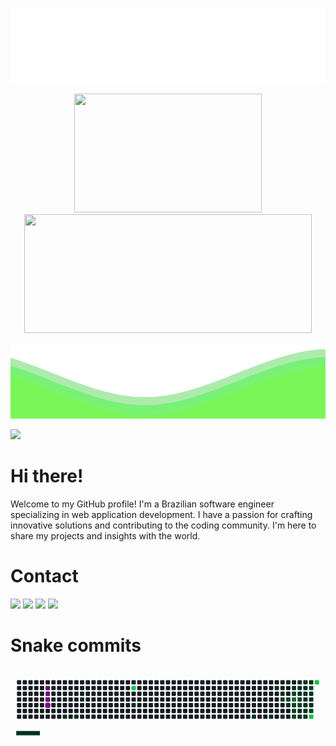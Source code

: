 <p align="center">
  <img src="https://raw.githubusercontent.com/PedroLMaia/PedroLMaia/b2322d43a5f784da45e47def870b1fb00be5a358/OndaReversa.svg" width="1000" height="120">
</p>
<div align="center">
  <img src="https://git-stats-private-git-main-pedrolmaia.vercel.app/api/top-langs/?username=PedroLMaia&layout=compact&langs_count=8&theme=shadow_green" width="300" height="190"/>
  <img src="https://git-stats-private-git-main-pedrolmaia.vercel.app/api?username=PedroLMaia&show_icons=true&theme=shadow_green&include_all_commits=true&count_private=true" width="460" height="190" w/>
</div>
<p align="center">
  <img src="https://raw.githubusercontent.com/PedroLMaia/PedroLMaia/b2322d43a5f784da45e47def870b1fb00be5a358/Onda.svg" width="1000" height="120">
</p>

![](https://komarev.com/ghpvc/?username=PedroLMaia&color=009000)
# Hi there!
Welcome to my GitHub profile! I'm a Brazilian software engineer specializing in web application development. I have a passion for crafting innovative solutions and contributing to the coding community. I'm here to share my projects and insights with the world.


# Contact
<div> 
  <a href = "https://portfolio-pedrolmaia.vercel.app"><img src="https://img.shields.io/badge/-Portf%C3%B3lio-%23009000?style=for-the-badge&logo=O&logoColor=white" target="_blank"></a>
  <a href="https://www.linkedin.com/in/pedrolmaia" target="_blank"><img src="https://img.shields.io/badge/-LinkedIn-%228B22?style=for-the-badge&logo=l&logoColor=white" target="_blank"></a> 
  <a href="https://www.instagram.com/_pedrolzmaia/" target="_blank"><img src="https://img.shields.io/badge/-Instagram-%2332CD32?style=for-the-badge&logo=i&logoColor=white" target="_blank"></a>                                   
  <a href = "mailto:pedro-luiz-maia@hotmail.com"><img src="https://img.shields.io/badge/-Outlook-%2332CD32?style=for-the-badge&logo=l&logoColor=white" target="_blank"></a>
</div>

# Snake commits
<svg viewBox="-16 -32 880 192" width="880" height="192" xmlns="http://www.w3.org/2000/svg"><desc>Generated with https://github.com/Platane/snk</desc><style>:root{--cb:#1b1f230a;--cs:purple;--ce:#161b22;--c0:#161b22;--c1:#01311f;--c2:#034525;--c3:#0f6d31;--c4:#00c647}.c{shape-rendering:geometricPrecision;fill:var(--ce);stroke-width:1px;stroke:var(--cb);animation:none 20300ms linear infinite;width:12px;height:12px}@keyframes c0{2.45%{fill:var(--c1)}2.47%,100%{fill:var(--ce)}}.c.c0{fill:var(--c1);animation-name:c0}@keyframes c1{4.92%{fill:var(--c1)}4.94%,100%{fill:var(--ce)}}.c.c1{fill:var(--c1);animation-name:c1}@keyframes c2{4.42%{fill:var(--c1)}4.44%,100%{fill:var(--ce)}}.c.c2{fill:var(--c1);animation-name:c2}@keyframes c3{7.87%{fill:var(--c1)}7.89%,100%{fill:var(--ce)}}.c.c3{fill:var(--c1);animation-name:c3}@keyframes c4{10.33%{fill:var(--c1)}10.35%,100%{fill:var(--ce)}}.c.c4{fill:var(--c1);animation-name:c4}@keyframes c5{11.32%{fill:var(--c1)}11.34%,100%{fill:var(--ce)}}.c.c5{fill:var(--c1);animation-name:c5}@keyframes c6{13.29%{fill:var(--c1)}13.31%,100%{fill:var(--ce)}}.c.c6{fill:var(--c1);animation-name:c6}@keyframes c7{88.66%{fill:var(--c4)}88.68%,100%{fill:var(--ce)}}.c.c7{fill:var(--c4);animation-name:c7}@keyframes c8{18.22%{fill:var(--c1)}18.24%,100%{fill:var(--ce)}}.c.c8{fill:var(--c1);animation-name:c8}@keyframes c9{29.55%{fill:var(--c1)}29.57%,100%{fill:var(--ce)}}.c.c9{fill:var(--c1);animation-name:c9}@keyframes ca{31.02%{fill:var(--c1)}31.04%,100%{fill:var(--ce)}}.c.ca{fill:var(--c1);animation-name:ca}@keyframes cb{36.94%{fill:var(--c1)}36.96%,100%{fill:var(--ce)}}.c.cb{fill:var(--c1);animation-name:cb}@keyframes cc{35.95%{fill:var(--c1)}35.97%,100%{fill:var(--ce)}}.c.cc{fill:var(--c1);animation-name:cc}@keyframes cd{57.13%{fill:var(--c2)}57.15%,100%{fill:var(--ce)}}.c.cd{fill:var(--c2);animation-name:cd}@keyframes ce{32.01%{fill:var(--c1)}32.03%,100%{fill:var(--ce)}}.c.ce{fill:var(--c1);animation-name:ce}@keyframes cf{38.41%{fill:var(--c1)}38.43%,100%{fill:var(--ce)}}.c.cf{fill:var(--c1);animation-name:cf}@keyframes cg{56.64%{fill:var(--c2)}56.66%,100%{fill:var(--ce)}}.c.cg{fill:var(--c2);animation-name:cg}@keyframes ch{33.49%{fill:var(--c1)}33.51%,100%{fill:var(--ce)}}.c.ch{fill:var(--c1);animation-name:ch}@keyframes ci{43.34%{fill:var(--c1)}43.36%,100%{fill:var(--ce)}}.c.ci{fill:var(--c1);animation-name:ci}@keyframes cj{55.66%{fill:var(--c2)}55.68%,100%{fill:var(--ce)}}.c.cj{fill:var(--c2);animation-name:cj}@keyframes ck{66%{fill:var(--c3)}66.02%,100%{fill:var(--ce)}}.c.ck{fill:var(--c3);animation-name:ck}@keyframes cl{58.61%{fill:var(--c2)}58.63%,100%{fill:var(--ce)}}.c.cl{fill:var(--c2);animation-name:cl}@keyframes cm{59.1%{fill:var(--c2)}59.12%,100%{fill:var(--ce)}}.c.cm{fill:var(--c2);animation-name:cm}@keyframes cn{59.6%{fill:var(--c2)}59.62%,100%{fill:var(--ce)}}.c.cn{fill:var(--c2);animation-name:cn}@keyframes co{39.4%{fill:var(--c1)}39.42%,100%{fill:var(--ce)}}.c.co{fill:var(--c1);animation-name:co}@keyframes cp{42.85%{fill:var(--c1)}42.87%,100%{fill:var(--ce)}}.c.cp{fill:var(--c1);animation-name:cp}@keyframes cq{45.31%{fill:var(--c1)}45.33%,100%{fill:var(--ce)}}.c.cq{fill:var(--c1);animation-name:cq}@keyframes cr{54.67%{fill:var(--c2)}54.69%,100%{fill:var(--ce)}}.c.cr{fill:var(--c2);animation-name:cr}@keyframes cs{54.18%{fill:var(--c2)}54.2%,100%{fill:var(--ce)}}.c.cs{fill:var(--c2);animation-name:cs}@keyframes ct{50.73%{fill:var(--c1)}50.75%,100%{fill:var(--ce)}}.c.ct{fill:var(--c1);animation-name:ct}@keyframes cu{51.22%{fill:var(--c1)}51.24%,100%{fill:var(--ce)}}.c.cu{fill:var(--c1);animation-name:cu}@keyframes cv{39.89%{fill:var(--c1)}39.91%,100%{fill:var(--ce)}}.c.cv{fill:var(--c1);animation-name:cv}@keyframes cw{42.35%{fill:var(--c1)}42.37%,100%{fill:var(--ce)}}.c.cw{fill:var(--c1);animation-name:cw}@keyframes cx{45.8%{fill:var(--c1)}45.82%,100%{fill:var(--ce)}}.c.cx{fill:var(--c1);animation-name:cx}@keyframes cy{47.28%{fill:var(--c1)}47.3%,100%{fill:var(--ce)}}.c.cy{fill:var(--c1);animation-name:cy}@keyframes cz{47.77%{fill:var(--c1)}47.79%,100%{fill:var(--ce)}}.c.cz{fill:var(--c1);animation-name:cz}@keyframes c10{50.24%{fill:var(--c1)}50.26%,100%{fill:var(--ce)}}.c.c10{fill:var(--c1);animation-name:c10}@keyframes c11{51.71%{fill:var(--c1)}51.73%,100%{fill:var(--ce)}}.c.c11{fill:var(--c1);animation-name:c11}@keyframes c12{40.38%{fill:var(--c1)}40.4%,100%{fill:var(--ce)}}.c.c12{fill:var(--c1);animation-name:c12}@keyframes c13{63.54%{fill:var(--c2)}63.56%,100%{fill:var(--ce)}}.c.c13{fill:var(--c2);animation-name:c13}@keyframes c14{46.3%{fill:var(--c1)}46.32%,100%{fill:var(--ce)}}.c.c14{fill:var(--c1);animation-name:c14}@keyframes c15{46.79%{fill:var(--c1)}46.81%,100%{fill:var(--ce)}}.c.c15{fill:var(--c1);animation-name:c15}@keyframes c16{48.27%{fill:var(--c1)}48.29%,100%{fill:var(--ce)}}.c.c16{fill:var(--c1);animation-name:c16}@keyframes c17{52.7%{fill:var(--c2)}52.72%,100%{fill:var(--ce)}}.c.c17{fill:var(--c2);animation-name:c17}@keyframes c18{68.96%{fill:var(--c4)}68.98%,100%{fill:var(--ce)}}.c.c18{fill:var(--c4);animation-name:c18}@keyframes c19{72.4%{fill:var(--c4)}72.42%,100%{fill:var(--ce)}}.c.c19{fill:var(--c4);animation-name:c19}.u{transform-origin:0 0;transform:scale(0,1);animation:none linear 20300ms infinite}@keyframes u0{2.45%{transform:scale(0.000,1)}2.47%,4.42%{transform:scale(0.031,1)}4.44%,4.92%{transform:scale(0.063,1)}4.94%,7.87%{transform:scale(0.094,1)}7.89%,10.33%{transform:scale(0.125,1)}10.35%,11.32%{transform:scale(0.156,1)}11.34%,13.29%{transform:scale(0.188,1)}13.31%,18.22%{transform:scale(0.219,1)}18.24%,29.55%{transform:scale(0.250,1)}29.57%,31.02%{transform:scale(0.281,1)}31.04%,32.01%{transform:scale(0.313,1)}32.03%,33.49%{transform:scale(0.344,1)}33.51%,35.95%{transform:scale(0.375,1)}35.97%,36.94%{transform:scale(0.406,1)}36.96%,38.41%{transform:scale(0.438,1)}38.43%,39.4%{transform:scale(0.469,1)}39.42%,39.89%{transform:scale(0.500,1)}39.91%,40.38%{transform:scale(0.531,1)}40.4%,42.35%{transform:scale(0.563,1)}42.37%,42.85%{transform:scale(0.594,1)}42.87%,43.34%{transform:scale(0.625,1)}43.36%,45.31%{transform:scale(0.656,1)}45.33%,45.8%{transform:scale(0.688,1)}45.82%,46.3%{transform:scale(0.719,1)}46.32%,46.79%{transform:scale(0.750,1)}46.81%,47.28%{transform:scale(0.781,1)}47.3%,47.77%{transform:scale(0.813,1)}47.79%,48.27%{transform:scale(0.844,1)}48.29%,50.24%{transform:scale(0.875,1)}50.26%,50.73%{transform:scale(0.906,1)}50.75%,51.22%{transform:scale(0.938,1)}51.24%,51.71%{transform:scale(0.969,1)}51.73%,100%{transform:scale(1.000,1)}}.u.u0{fill:var(--c1);animation-name:u0;transform-origin:0.0px 0}@keyframes u1{52.7%{transform:scale(0.000,1)}52.72%,54.18%{transform:scale(0.100,1)}54.2%,54.67%{transform:scale(0.200,1)}54.69%,55.66%{transform:scale(0.300,1)}55.68%,56.64%{transform:scale(0.400,1)}56.66%,57.13%{transform:scale(0.500,1)}57.15%,58.61%{transform:scale(0.600,1)}58.63%,59.1%{transform:scale(0.700,1)}59.12%,59.6%{transform:scale(0.800,1)}59.62%,63.54%{transform:scale(0.900,1)}63.56%,100%{transform:scale(1.000,1)}}.u.u1{fill:var(--c2);animation-name:u1;transform-origin:589.9px 0}@keyframes u2{66%{transform:scale(0.000,1)}66.02%,100%{transform:scale(1.000,1)}}.u.u2{fill:var(--c3);animation-name:u2;transform-origin:774.3px 0}@keyframes u3{68.96%{transform:scale(0.000,1)}68.98%,72.4%{transform:scale(0.333,1)}72.42%,88.66%{transform:scale(0.667,1)}88.68%,100%{transform:scale(1.000,1)}}.u.u3{fill:var(--c4);animation-name:u3;transform-origin:792.7px 0}.s{shape-rendering:geometricPrecision;fill:var(--cs);animation:none linear 20300ms infinite}@keyframes s0{0%,99.51%{transform:translate(0px,-16px)}0.49%{transform:translate(0px,0px)}1.48%{transform:translate(32px,0px)}2.46%{transform:translate(32px,32px)}3.94%{transform:translate(80px,32px)}4.93%{transform:translate(80px,0px)}5.42%,96.06%{transform:translate(96px,0px)}5.91%,95.57%{transform:translate(96px,16px)}6.4%{transform:translate(80px,16px)}7.88%{transform:translate(80px,64px)}9.36%{transform:translate(128px,64px)}10.34%{transform:translate(128px,96px)}11.82%{transform:translate(176px,96px)}13.3%{transform:translate(176px,48px)}17.73%{transform:translate(320px,48px)}18.23%{transform:translate(320px,64px)}28.57%{transform:translate(656px,64px)}29.56%{transform:translate(656px,96px)}32.51%{transform:translate(752px,96px)}33.5%{transform:translate(752px,64px)}34.48%{transform:translate(720px,64px)}35.47%{transform:translate(720px,32px)}35.96%{transform:translate(736px,32px)}36.45%{transform:translate(736px,16px)}36.95%{transform:translate(720px,16px)}37.44%{transform:translate(720px,0px)}40.39%{transform:translate(816px,0px)}40.89%{transform:translate(816px,-16px)}41.38%{transform:translate(800px,-16px)}42.36%{transform:translate(800px,16px)}43.35%,65.02%{transform:translate(768px,16px)}43.84%{transform:translate(768px,0px)}44.33%{transform:translate(784px,0px)}45.32%,55.17%{transform:translate(784px,32px)}46.31%{transform:translate(816px,32px)}46.8%,48.77%,67.49%{transform:translate(816px,48px)}47.29%,49.26%{transform:translate(800px,48px)}47.78%{transform:translate(800px,64px)}48.28%,53.2%{transform:translate(816px,64px)}50.25%,52.22%,61.08%{transform:translate(800px,80px)}50.74%{transform:translate(784px,80px)}51.23%{transform:translate(784px,96px)}51.72%,60.59%{transform:translate(800px,96px)}52.71%,61.58%{transform:translate(816px,80px)}54.19%{transform:translate(784px,64px)}56.16%{transform:translate(752px,32px)}56.65%{transform:translate(752px,48px)}57.14%{transform:translate(736px,48px)}57.64%{transform:translate(736px,64px)}58.62%{transform:translate(768px,64px)}59.61%{transform:translate(768px,96px)}63.55%{transform:translate(816px,16px)}66.01%{transform:translate(768px,48px)}68.97%{transform:translate(816px,96px)}69.46%{transform:translate(832px,96px)}72.41%{transform:translate(832px,0px)}88.18%{transform:translate(320px,0px)}88.67%{transform:translate(320px,16px)}97.04%{transform:translate(64px,0px)}97.54%{transform:translate(64px,-16px)}}.s.s0{transform:translate(0px,-16px);animation-name:s0}@keyframes s1{0%,99.51%{transform:translate(16px,-16px)}0.49%{transform:translate(0px,-16px)}0.99%{transform:translate(0px,0px)}1.97%{transform:translate(32px,0px)}2.96%{transform:translate(32px,32px)}4.43%{transform:translate(80px,32px)}5.42%{transform:translate(80px,0px)}5.91%,96.55%{transform:translate(96px,0px)}6.4%,96.06%{transform:translate(96px,16px)}6.9%{transform:translate(80px,16px)}8.37%{transform:translate(80px,64px)}9.85%{transform:translate(128px,64px)}10.84%{transform:translate(128px,96px)}12.32%{transform:translate(176px,96px)}13.79%{transform:translate(176px,48px)}18.23%{transform:translate(320px,48px)}18.72%{transform:translate(320px,64px)}29.06%{transform:translate(656px,64px)}30.05%{transform:translate(656px,96px)}33%{transform:translate(752px,96px)}33.99%{transform:translate(752px,64px)}34.98%{transform:translate(720px,64px)}35.96%{transform:translate(720px,32px)}36.45%{transform:translate(736px,32px)}36.95%{transform:translate(736px,16px)}37.44%{transform:translate(720px,16px)}37.93%{transform:translate(720px,0px)}40.89%{transform:translate(816px,0px)}41.38%{transform:translate(816px,-16px)}41.87%{transform:translate(800px,-16px)}42.86%{transform:translate(800px,16px)}43.84%,65.52%{transform:translate(768px,16px)}44.33%{transform:translate(768px,0px)}44.83%{transform:translate(784px,0px)}45.81%,55.67%{transform:translate(784px,32px)}46.8%{transform:translate(816px,32px)}47.29%,49.26%,67.98%{transform:translate(816px,48px)}47.78%,49.75%{transform:translate(800px,48px)}48.28%{transform:translate(800px,64px)}48.77%,53.69%{transform:translate(816px,64px)}50.74%,52.71%,61.58%{transform:translate(800px,80px)}51.23%{transform:translate(784px,80px)}51.72%{transform:translate(784px,96px)}52.22%,61.08%{transform:translate(800px,96px)}53.2%,62.07%{transform:translate(816px,80px)}54.68%{transform:translate(784px,64px)}56.65%{transform:translate(752px,32px)}57.14%{transform:translate(752px,48px)}57.64%{transform:translate(736px,48px)}58.13%{transform:translate(736px,64px)}59.11%{transform:translate(768px,64px)}60.1%{transform:translate(768px,96px)}64.04%{transform:translate(816px,16px)}66.5%{transform:translate(768px,48px)}69.46%{transform:translate(816px,96px)}69.95%{transform:translate(832px,96px)}72.91%{transform:translate(832px,0px)}88.67%{transform:translate(320px,0px)}89.16%{transform:translate(320px,16px)}97.54%{transform:translate(64px,0px)}98.03%{transform:translate(64px,-16px)}}.s.s1{transform:translate(16px,-16px);animation-name:s1}@keyframes s2{0%,99.51%{transform:translate(32px,-16px)}0.99%{transform:translate(0px,-16px)}1.48%{transform:translate(0px,0px)}2.46%{transform:translate(32px,0px)}3.45%{transform:translate(32px,32px)}4.93%{transform:translate(80px,32px)}5.91%{transform:translate(80px,0px)}6.4%,97.04%{transform:translate(96px,0px)}6.9%,96.55%{transform:translate(96px,16px)}7.39%{transform:translate(80px,16px)}8.87%{transform:translate(80px,64px)}10.34%{transform:translate(128px,64px)}11.33%{transform:translate(128px,96px)}12.81%{transform:translate(176px,96px)}14.29%{transform:translate(176px,48px)}18.72%{transform:translate(320px,48px)}19.21%{transform:translate(320px,64px)}29.56%{transform:translate(656px,64px)}30.54%{transform:translate(656px,96px)}33.5%{transform:translate(752px,96px)}34.48%{transform:translate(752px,64px)}35.47%{transform:translate(720px,64px)}36.45%{transform:translate(720px,32px)}36.95%{transform:translate(736px,32px)}37.44%{transform:translate(736px,16px)}37.93%{transform:translate(720px,16px)}38.42%{transform:translate(720px,0px)}41.38%{transform:translate(816px,0px)}41.87%{transform:translate(816px,-16px)}42.36%{transform:translate(800px,-16px)}43.35%{transform:translate(800px,16px)}44.33%,66.01%{transform:translate(768px,16px)}44.83%{transform:translate(768px,0px)}45.32%{transform:translate(784px,0px)}46.31%,56.16%{transform:translate(784px,32px)}47.29%{transform:translate(816px,32px)}47.78%,49.75%,68.47%{transform:translate(816px,48px)}48.28%,50.25%{transform:translate(800px,48px)}48.77%{transform:translate(800px,64px)}49.26%,54.19%{transform:translate(816px,64px)}51.23%,53.2%,62.07%{transform:translate(800px,80px)}51.72%{transform:translate(784px,80px)}52.22%{transform:translate(784px,96px)}52.71%,61.58%{transform:translate(800px,96px)}53.69%,62.56%{transform:translate(816px,80px)}55.17%{transform:translate(784px,64px)}57.14%{transform:translate(752px,32px)}57.64%{transform:translate(752px,48px)}58.13%{transform:translate(736px,48px)}58.62%{transform:translate(736px,64px)}59.61%{transform:translate(768px,64px)}60.59%{transform:translate(768px,96px)}64.53%{transform:translate(816px,16px)}67%{transform:translate(768px,48px)}69.95%{transform:translate(816px,96px)}70.44%{transform:translate(832px,96px)}73.4%{transform:translate(832px,0px)}89.16%{transform:translate(320px,0px)}89.66%{transform:translate(320px,16px)}98.03%{transform:translate(64px,0px)}98.52%{transform:translate(64px,-16px)}}.s.s2{transform:translate(32px,-16px);animation-name:s2}@keyframes s3{0%,99.51%{transform:translate(48px,-16px)}1.48%{transform:translate(0px,-16px)}1.97%{transform:translate(0px,0px)}2.96%{transform:translate(32px,0px)}3.94%{transform:translate(32px,32px)}5.42%{transform:translate(80px,32px)}6.4%{transform:translate(80px,0px)}6.9%,97.54%{transform:translate(96px,0px)}7.39%,97.04%{transform:translate(96px,16px)}7.88%{transform:translate(80px,16px)}9.36%{transform:translate(80px,64px)}10.84%{transform:translate(128px,64px)}11.82%{transform:translate(128px,96px)}13.3%{transform:translate(176px,96px)}14.78%{transform:translate(176px,48px)}19.21%{transform:translate(320px,48px)}19.7%{transform:translate(320px,64px)}30.05%{transform:translate(656px,64px)}31.03%{transform:translate(656px,96px)}33.99%{transform:translate(752px,96px)}34.98%{transform:translate(752px,64px)}35.96%{transform:translate(720px,64px)}36.95%{transform:translate(720px,32px)}37.44%{transform:translate(736px,32px)}37.93%{transform:translate(736px,16px)}38.42%{transform:translate(720px,16px)}38.92%{transform:translate(720px,0px)}41.87%{transform:translate(816px,0px)}42.36%{transform:translate(816px,-16px)}42.86%{transform:translate(800px,-16px)}43.84%{transform:translate(800px,16px)}44.83%,66.5%{transform:translate(768px,16px)}45.32%{transform:translate(768px,0px)}45.81%{transform:translate(784px,0px)}46.8%,56.65%{transform:translate(784px,32px)}47.78%{transform:translate(816px,32px)}48.28%,50.25%,68.97%{transform:translate(816px,48px)}48.77%,50.74%{transform:translate(800px,48px)}49.26%{transform:translate(800px,64px)}49.75%,54.68%{transform:translate(816px,64px)}51.72%,53.69%,62.56%{transform:translate(800px,80px)}52.22%{transform:translate(784px,80px)}52.71%{transform:translate(784px,96px)}53.2%,62.07%{transform:translate(800px,96px)}54.19%,63.05%{transform:translate(816px,80px)}55.67%{transform:translate(784px,64px)}57.64%{transform:translate(752px,32px)}58.13%{transform:translate(752px,48px)}58.62%{transform:translate(736px,48px)}59.11%{transform:translate(736px,64px)}60.1%{transform:translate(768px,64px)}61.08%{transform:translate(768px,96px)}65.02%{transform:translate(816px,16px)}67.49%{transform:translate(768px,48px)}70.44%{transform:translate(816px,96px)}70.94%{transform:translate(832px,96px)}73.89%{transform:translate(832px,0px)}89.66%{transform:translate(320px,0px)}90.15%{transform:translate(320px,16px)}98.52%{transform:translate(64px,0px)}99.01%{transform:translate(64px,-16px)}}.s.s3{transform:translate(48px,-16px);animation-name:s3}</style><rect class="c" x="2" y="2" rx="2" ry="2"/><rect class="c" x="2" y="18" rx="2" ry="2"/><rect class="c" x="2" y="34" rx="2" ry="2"/><rect class="c" x="2" y="50" rx="2" ry="2"/><rect class="c" x="2" y="66" rx="2" ry="2"/><rect class="c" x="2" y="82" rx="2" ry="2"/><rect class="c" x="2" y="98" rx="2" ry="2"/><rect class="c" x="18" y="2" rx="2" ry="2"/><rect class="c" x="18" y="18" rx="2" ry="2"/><rect class="c" x="18" y="34" rx="2" ry="2"/><rect class="c" x="18" y="50" rx="2" ry="2"/><rect class="c" x="18" y="66" rx="2" ry="2"/><rect class="c" x="18" y="82" rx="2" ry="2"/><rect class="c" x="18" y="98" rx="2" ry="2"/><rect class="c" x="34" y="2" rx="2" ry="2"/><rect class="c" x="34" y="18" rx="2" ry="2"/><rect class="c c0" x="34" y="34" rx="2" ry="2"/><rect class="c" x="34" y="50" rx="2" ry="2"/><rect class="c" x="34" y="66" rx="2" ry="2"/><rect class="c" x="34" y="82" rx="2" ry="2"/><rect class="c" x="34" y="98" rx="2" ry="2"/><rect class="c" x="50" y="2" rx="2" ry="2"/><rect class="c" x="50" y="18" rx="2" ry="2"/><rect class="c" x="50" y="34" rx="2" ry="2"/><rect class="c" x="50" y="50" rx="2" ry="2"/><rect class="c" x="50" y="66" rx="2" ry="2"/><rect class="c" x="50" y="82" rx="2" ry="2"/><rect class="c" x="50" y="98" rx="2" ry="2"/><rect class="c" x="66" y="2" rx="2" ry="2"/><rect class="c" x="66" y="18" rx="2" ry="2"/><rect class="c" x="66" y="34" rx="2" ry="2"/><rect class="c" x="66" y="50" rx="2" ry="2"/><rect class="c" x="66" y="66" rx="2" ry="2"/><rect class="c" x="66" y="82" rx="2" ry="2"/><rect class="c" x="66" y="98" rx="2" ry="2"/><rect class="c c1" x="82" y="2" rx="2" ry="2"/><rect class="c c2" x="82" y="18" rx="2" ry="2"/><rect class="c" x="82" y="34" rx="2" ry="2"/><rect class="c" x="82" y="50" rx="2" ry="2"/><rect class="c c3" x="82" y="66" rx="2" ry="2"/><rect class="c" x="82" y="82" rx="2" ry="2"/><rect class="c" x="82" y="98" rx="2" ry="2"/><rect class="c" x="98" y="2" rx="2" ry="2"/><rect class="c" x="98" y="18" rx="2" ry="2"/><rect class="c" x="98" y="34" rx="2" ry="2"/><rect class="c" x="98" y="50" rx="2" ry="2"/><rect class="c" x="98" y="66" rx="2" ry="2"/><rect class="c" x="98" y="82" rx="2" ry="2"/><rect class="c" x="98" y="98" rx="2" ry="2"/><rect class="c" x="114" y="2" rx="2" ry="2"/><rect class="c" x="114" y="18" rx="2" ry="2"/><rect class="c" x="114" y="34" rx="2" ry="2"/><rect class="c" x="114" y="50" rx="2" ry="2"/><rect class="c" x="114" y="66" rx="2" ry="2"/><rect class="c" x="114" y="82" rx="2" ry="2"/><rect class="c" x="114" y="98" rx="2" ry="2"/><rect class="c" x="130" y="2" rx="2" ry="2"/><rect class="c" x="130" y="18" rx="2" ry="2"/><rect class="c" x="130" y="34" rx="2" ry="2"/><rect class="c" x="130" y="50" rx="2" ry="2"/><rect class="c" x="130" y="66" rx="2" ry="2"/><rect class="c" x="130" y="82" rx="2" ry="2"/><rect class="c c4" x="130" y="98" rx="2" ry="2"/><rect class="c" x="146" y="2" rx="2" ry="2"/><rect class="c" x="146" y="18" rx="2" ry="2"/><rect class="c" x="146" y="34" rx="2" ry="2"/><rect class="c" x="146" y="50" rx="2" ry="2"/><rect class="c" x="146" y="66" rx="2" ry="2"/><rect class="c" x="146" y="82" rx="2" ry="2"/><rect class="c" x="146" y="98" rx="2" ry="2"/><rect class="c" x="162" y="2" rx="2" ry="2"/><rect class="c" x="162" y="18" rx="2" ry="2"/><rect class="c" x="162" y="34" rx="2" ry="2"/><rect class="c" x="162" y="50" rx="2" ry="2"/><rect class="c" x="162" y="66" rx="2" ry="2"/><rect class="c" x="162" y="82" rx="2" ry="2"/><rect class="c c5" x="162" y="98" rx="2" ry="2"/><rect class="c" x="178" y="2" rx="2" ry="2"/><rect class="c" x="178" y="18" rx="2" ry="2"/><rect class="c" x="178" y="34" rx="2" ry="2"/><rect class="c c6" x="178" y="50" rx="2" ry="2"/><rect class="c" x="178" y="66" rx="2" ry="2"/><rect class="c" x="178" y="82" rx="2" ry="2"/><rect class="c" x="178" y="98" rx="2" ry="2"/><rect class="c" x="194" y="2" rx="2" ry="2"/><rect class="c" x="194" y="18" rx="2" ry="2"/><rect class="c" x="194" y="34" rx="2" ry="2"/><rect class="c" x="194" y="50" rx="2" ry="2"/><rect class="c" x="194" y="66" rx="2" ry="2"/><rect class="c" x="194" y="82" rx="2" ry="2"/><rect class="c" x="194" y="98" rx="2" ry="2"/><rect class="c" x="210" y="2" rx="2" ry="2"/><rect class="c" x="210" y="18" rx="2" ry="2"/><rect class="c" x="210" y="34" rx="2" ry="2"/><rect class="c" x="210" y="50" rx="2" ry="2"/><rect class="c" x="210" y="66" rx="2" ry="2"/><rect class="c" x="210" y="82" rx="2" ry="2"/><rect class="c" x="210" y="98" rx="2" ry="2"/><rect class="c" x="226" y="2" rx="2" ry="2"/><rect class="c" x="226" y="18" rx="2" ry="2"/><rect class="c" x="226" y="34" rx="2" ry="2"/><rect class="c" x="226" y="50" rx="2" ry="2"/><rect class="c" x="226" y="66" rx="2" ry="2"/><rect class="c" x="226" y="82" rx="2" ry="2"/><rect class="c" x="226" y="98" rx="2" ry="2"/><rect class="c" x="242" y="2" rx="2" ry="2"/><rect class="c" x="242" y="18" rx="2" ry="2"/><rect class="c" x="242" y="34" rx="2" ry="2"/><rect class="c" x="242" y="50" rx="2" ry="2"/><rect class="c" x="242" y="66" rx="2" ry="2"/><rect class="c" x="242" y="82" rx="2" ry="2"/><rect class="c" x="242" y="98" rx="2" ry="2"/><rect class="c" x="258" y="2" rx="2" ry="2"/><rect class="c" x="258" y="18" rx="2" ry="2"/><rect class="c" x="258" y="34" rx="2" ry="2"/><rect class="c" x="258" y="50" rx="2" ry="2"/><rect class="c" x="258" y="66" rx="2" ry="2"/><rect class="c" x="258" y="82" rx="2" ry="2"/><rect class="c" x="258" y="98" rx="2" ry="2"/><rect class="c" x="274" y="2" rx="2" ry="2"/><rect class="c" x="274" y="18" rx="2" ry="2"/><rect class="c" x="274" y="34" rx="2" ry="2"/><rect class="c" x="274" y="50" rx="2" ry="2"/><rect class="c" x="274" y="66" rx="2" ry="2"/><rect class="c" x="274" y="82" rx="2" ry="2"/><rect class="c" x="274" y="98" rx="2" ry="2"/><rect class="c" x="290" y="2" rx="2" ry="2"/><rect class="c" x="290" y="18" rx="2" ry="2"/><rect class="c" x="290" y="34" rx="2" ry="2"/><rect class="c" x="290" y="50" rx="2" ry="2"/><rect class="c" x="290" y="66" rx="2" ry="2"/><rect class="c" x="290" y="82" rx="2" ry="2"/><rect class="c" x="290" y="98" rx="2" ry="2"/><rect class="c" x="306" y="2" rx="2" ry="2"/><rect class="c" x="306" y="18" rx="2" ry="2"/><rect class="c" x="306" y="34" rx="2" ry="2"/><rect class="c" x="306" y="50" rx="2" ry="2"/><rect class="c" x="306" y="66" rx="2" ry="2"/><rect class="c" x="306" y="82" rx="2" ry="2"/><rect class="c" x="306" y="98" rx="2" ry="2"/><rect class="c" x="322" y="2" rx="2" ry="2"/><rect class="c c7" x="322" y="18" rx="2" ry="2"/><rect class="c" x="322" y="34" rx="2" ry="2"/><rect class="c" x="322" y="50" rx="2" ry="2"/><rect class="c c8" x="322" y="66" rx="2" ry="2"/><rect class="c" x="322" y="82" rx="2" ry="2"/><rect class="c" x="322" y="98" rx="2" ry="2"/><rect class="c" x="338" y="2" rx="2" ry="2"/><rect class="c" x="338" y="18" rx="2" ry="2"/><rect class="c" x="338" y="34" rx="2" ry="2"/><rect class="c" x="338" y="50" rx="2" ry="2"/><rect class="c" x="338" y="66" rx="2" ry="2"/><rect class="c" x="338" y="82" rx="2" ry="2"/><rect class="c" x="338" y="98" rx="2" ry="2"/><rect class="c" x="354" y="2" rx="2" ry="2"/><rect class="c" x="354" y="18" rx="2" ry="2"/><rect class="c" x="354" y="34" rx="2" ry="2"/><rect class="c" x="354" y="50" rx="2" ry="2"/><rect class="c" x="354" y="66" rx="2" ry="2"/><rect class="c" x="354" y="82" rx="2" ry="2"/><rect class="c" x="354" y="98" rx="2" ry="2"/><rect class="c" x="370" y="2" rx="2" ry="2"/><rect class="c" x="370" y="18" rx="2" ry="2"/><rect class="c" x="370" y="34" rx="2" ry="2"/><rect class="c" x="370" y="50" rx="2" ry="2"/><rect class="c" x="370" y="66" rx="2" ry="2"/><rect class="c" x="370" y="82" rx="2" ry="2"/><rect class="c" x="370" y="98" rx="2" ry="2"/><rect class="c" x="386" y="2" rx="2" ry="2"/><rect class="c" x="386" y="18" rx="2" ry="2"/><rect class="c" x="386" y="34" rx="2" ry="2"/><rect class="c" x="386" y="50" rx="2" ry="2"/><rect class="c" x="386" y="66" rx="2" ry="2"/><rect class="c" x="386" y="82" rx="2" ry="2"/><rect class="c" x="386" y="98" rx="2" ry="2"/><rect class="c" x="402" y="2" rx="2" ry="2"/><rect class="c" x="402" y="18" rx="2" ry="2"/><rect class="c" x="402" y="34" rx="2" ry="2"/><rect class="c" x="402" y="50" rx="2" ry="2"/><rect class="c" x="402" y="66" rx="2" ry="2"/><rect class="c" x="402" y="82" rx="2" ry="2"/><rect class="c" x="402" y="98" rx="2" ry="2"/><rect class="c" x="418" y="2" rx="2" ry="2"/><rect class="c" x="418" y="18" rx="2" ry="2"/><rect class="c" x="418" y="34" rx="2" ry="2"/><rect class="c" x="418" y="50" rx="2" ry="2"/><rect class="c" x="418" y="66" rx="2" ry="2"/><rect class="c" x="418" y="82" rx="2" ry="2"/><rect class="c" x="418" y="98" rx="2" ry="2"/><rect class="c" x="434" y="2" rx="2" ry="2"/><rect class="c" x="434" y="18" rx="2" ry="2"/><rect class="c" x="434" y="34" rx="2" ry="2"/><rect class="c" x="434" y="50" rx="2" ry="2"/><rect class="c" x="434" y="66" rx="2" ry="2"/><rect class="c" x="434" y="82" rx="2" ry="2"/><rect class="c" x="434" y="98" rx="2" ry="2"/><rect class="c" x="450" y="2" rx="2" ry="2"/><rect class="c" x="450" y="18" rx="2" ry="2"/><rect class="c" x="450" y="34" rx="2" ry="2"/><rect class="c" x="450" y="50" rx="2" ry="2"/><rect class="c" x="450" y="66" rx="2" ry="2"/><rect class="c" x="450" y="82" rx="2" ry="2"/><rect class="c" x="450" y="98" rx="2" ry="2"/><rect class="c" x="466" y="2" rx="2" ry="2"/><rect class="c" x="466" y="18" rx="2" ry="2"/><rect class="c" x="466" y="34" rx="2" ry="2"/><rect class="c" x="466" y="50" rx="2" ry="2"/><rect class="c" x="466" y="66" rx="2" ry="2"/><rect class="c" x="466" y="82" rx="2" ry="2"/><rect class="c" x="466" y="98" rx="2" ry="2"/><rect class="c" x="482" y="2" rx="2" ry="2"/><rect class="c" x="482" y="18" rx="2" ry="2"/><rect class="c" x="482" y="34" rx="2" ry="2"/><rect class="c" x="482" y="50" rx="2" ry="2"/><rect class="c" x="482" y="66" rx="2" ry="2"/><rect class="c" x="482" y="82" rx="2" ry="2"/><rect class="c" x="482" y="98" rx="2" ry="2"/><rect class="c" x="498" y="2" rx="2" ry="2"/><rect class="c" x="498" y="18" rx="2" ry="2"/><rect class="c" x="498" y="34" rx="2" ry="2"/><rect class="c" x="498" y="50" rx="2" ry="2"/><rect class="c" x="498" y="66" rx="2" ry="2"/><rect class="c" x="498" y="82" rx="2" ry="2"/><rect class="c" x="498" y="98" rx="2" ry="2"/><rect class="c" x="514" y="2" rx="2" ry="2"/><rect class="c" x="514" y="18" rx="2" ry="2"/><rect class="c" x="514" y="34" rx="2" ry="2"/><rect class="c" x="514" y="50" rx="2" ry="2"/><rect class="c" x="514" y="66" rx="2" ry="2"/><rect class="c" x="514" y="82" rx="2" ry="2"/><rect class="c" x="514" y="98" rx="2" ry="2"/><rect class="c" x="530" y="2" rx="2" ry="2"/><rect class="c" x="530" y="18" rx="2" ry="2"/><rect class="c" x="530" y="34" rx="2" ry="2"/><rect class="c" x="530" y="50" rx="2" ry="2"/><rect class="c" x="530" y="66" rx="2" ry="2"/><rect class="c" x="530" y="82" rx="2" ry="2"/><rect class="c" x="530" y="98" rx="2" ry="2"/><rect class="c" x="546" y="2" rx="2" ry="2"/><rect class="c" x="546" y="18" rx="2" ry="2"/><rect class="c" x="546" y="34" rx="2" ry="2"/><rect class="c" x="546" y="50" rx="2" ry="2"/><rect class="c" x="546" y="66" rx="2" ry="2"/><rect class="c" x="546" y="82" rx="2" ry="2"/><rect class="c" x="546" y="98" rx="2" ry="2"/><rect class="c" x="562" y="2" rx="2" ry="2"/><rect class="c" x="562" y="18" rx="2" ry="2"/><rect class="c" x="562" y="34" rx="2" ry="2"/><rect class="c" x="562" y="50" rx="2" ry="2"/><rect class="c" x="562" y="66" rx="2" ry="2"/><rect class="c" x="562" y="82" rx="2" ry="2"/><rect class="c" x="562" y="98" rx="2" ry="2"/><rect class="c" x="578" y="2" rx="2" ry="2"/><rect class="c" x="578" y="18" rx="2" ry="2"/><rect class="c" x="578" y="34" rx="2" ry="2"/><rect class="c" x="578" y="50" rx="2" ry="2"/><rect class="c" x="578" y="66" rx="2" ry="2"/><rect class="c" x="578" y="82" rx="2" ry="2"/><rect class="c" x="578" y="98" rx="2" ry="2"/><rect class="c" x="594" y="2" rx="2" ry="2"/><rect class="c" x="594" y="18" rx="2" ry="2"/><rect class="c" x="594" y="34" rx="2" ry="2"/><rect class="c" x="594" y="50" rx="2" ry="2"/><rect class="c" x="594" y="66" rx="2" ry="2"/><rect class="c" x="594" y="82" rx="2" ry="2"/><rect class="c" x="594" y="98" rx="2" ry="2"/><rect class="c" x="610" y="2" rx="2" ry="2"/><rect class="c" x="610" y="18" rx="2" ry="2"/><rect class="c" x="610" y="34" rx="2" ry="2"/><rect class="c" x="610" y="50" rx="2" ry="2"/><rect class="c" x="610" y="66" rx="2" ry="2"/><rect class="c" x="610" y="82" rx="2" ry="2"/><rect class="c" x="610" y="98" rx="2" ry="2"/><rect class="c" x="626" y="2" rx="2" ry="2"/><rect class="c" x="626" y="18" rx="2" ry="2"/><rect class="c" x="626" y="34" rx="2" ry="2"/><rect class="c" x="626" y="50" rx="2" ry="2"/><rect class="c" x="626" y="66" rx="2" ry="2"/><rect class="c" x="626" y="82" rx="2" ry="2"/><rect class="c" x="626" y="98" rx="2" ry="2"/><rect class="c" x="642" y="2" rx="2" ry="2"/><rect class="c" x="642" y="18" rx="2" ry="2"/><rect class="c" x="642" y="34" rx="2" ry="2"/><rect class="c" x="642" y="50" rx="2" ry="2"/><rect class="c" x="642" y="66" rx="2" ry="2"/><rect class="c" x="642" y="82" rx="2" ry="2"/><rect class="c" x="642" y="98" rx="2" ry="2"/><rect class="c" x="658" y="2" rx="2" ry="2"/><rect class="c" x="658" y="18" rx="2" ry="2"/><rect class="c" x="658" y="34" rx="2" ry="2"/><rect class="c" x="658" y="50" rx="2" ry="2"/><rect class="c" x="658" y="66" rx="2" ry="2"/><rect class="c" x="658" y="82" rx="2" ry="2"/><rect class="c c9" x="658" y="98" rx="2" ry="2"/><rect class="c" x="674" y="2" rx="2" ry="2"/><rect class="c" x="674" y="18" rx="2" ry="2"/><rect class="c" x="674" y="34" rx="2" ry="2"/><rect class="c" x="674" y="50" rx="2" ry="2"/><rect class="c" x="674" y="66" rx="2" ry="2"/><rect class="c" x="674" y="82" rx="2" ry="2"/><rect class="c" x="674" y="98" rx="2" ry="2"/><rect class="c" x="690" y="2" rx="2" ry="2"/><rect class="c" x="690" y="18" rx="2" ry="2"/><rect class="c" x="690" y="34" rx="2" ry="2"/><rect class="c" x="690" y="50" rx="2" ry="2"/><rect class="c" x="690" y="66" rx="2" ry="2"/><rect class="c" x="690" y="82" rx="2" ry="2"/><rect class="c" x="690" y="98" rx="2" ry="2"/><rect class="c" x="706" y="2" rx="2" ry="2"/><rect class="c" x="706" y="18" rx="2" ry="2"/><rect class="c" x="706" y="34" rx="2" ry="2"/><rect class="c" x="706" y="50" rx="2" ry="2"/><rect class="c" x="706" y="66" rx="2" ry="2"/><rect class="c" x="706" y="82" rx="2" ry="2"/><rect class="c ca" x="706" y="98" rx="2" ry="2"/><rect class="c" x="722" y="2" rx="2" ry="2"/><rect class="c cb" x="722" y="18" rx="2" ry="2"/><rect class="c" x="722" y="34" rx="2" ry="2"/><rect class="c" x="722" y="50" rx="2" ry="2"/><rect class="c" x="722" y="66" rx="2" ry="2"/><rect class="c" x="722" y="82" rx="2" ry="2"/><rect class="c" x="722" y="98" rx="2" ry="2"/><rect class="c" x="738" y="2" rx="2" ry="2"/><rect class="c" x="738" y="18" rx="2" ry="2"/><rect class="c cc" x="738" y="34" rx="2" ry="2"/><rect class="c cd" x="738" y="50" rx="2" ry="2"/><rect class="c" x="738" y="66" rx="2" ry="2"/><rect class="c" x="738" y="82" rx="2" ry="2"/><rect class="c ce" x="738" y="98" rx="2" ry="2"/><rect class="c cf" x="754" y="2" rx="2" ry="2"/><rect class="c" x="754" y="18" rx="2" ry="2"/><rect class="c" x="754" y="34" rx="2" ry="2"/><rect class="c cg" x="754" y="50" rx="2" ry="2"/><rect class="c ch" x="754" y="66" rx="2" ry="2"/><rect class="c" x="754" y="82" rx="2" ry="2"/><rect class="c" x="754" y="98" rx="2" ry="2"/><rect class="c" x="770" y="2" rx="2" ry="2"/><rect class="c ci" x="770" y="18" rx="2" ry="2"/><rect class="c cj" x="770" y="34" rx="2" ry="2"/><rect class="c ck" x="770" y="50" rx="2" ry="2"/><rect class="c cl" x="770" y="66" rx="2" ry="2"/><rect class="c cm" x="770" y="82" rx="2" ry="2"/><rect class="c cn" x="770" y="98" rx="2" ry="2"/><rect class="c co" x="786" y="2" rx="2" ry="2"/><rect class="c cp" x="786" y="18" rx="2" ry="2"/><rect class="c cq" x="786" y="34" rx="2" ry="2"/><rect class="c cr" x="786" y="50" rx="2" ry="2"/><rect class="c cs" x="786" y="66" rx="2" ry="2"/><rect class="c ct" x="786" y="82" rx="2" ry="2"/><rect class="c cu" x="786" y="98" rx="2" ry="2"/><rect class="c cv" x="802" y="2" rx="2" ry="2"/><rect class="c cw" x="802" y="18" rx="2" ry="2"/><rect class="c cx" x="802" y="34" rx="2" ry="2"/><rect class="c cy" x="802" y="50" rx="2" ry="2"/><rect class="c cz" x="802" y="66" rx="2" ry="2"/><rect class="c c10" x="802" y="82" rx="2" ry="2"/><rect class="c c11" x="802" y="98" rx="2" ry="2"/><rect class="c c12" x="818" y="2" rx="2" ry="2"/><rect class="c c13" x="818" y="18" rx="2" ry="2"/><rect class="c c14" x="818" y="34" rx="2" ry="2"/><rect class="c c15" x="818" y="50" rx="2" ry="2"/><rect class="c c16" x="818" y="66" rx="2" ry="2"/><rect class="c c17" x="818" y="82" rx="2" ry="2"/><rect class="c c18" x="818" y="98" rx="2" ry="2"/><rect class="c c19" x="834" y="2" rx="2" ry="2"/><rect class="u u0" height="12" width="590.5" x="0.0" y="144"/><rect class="u u1" height="12" width="184.9" x="589.9" y="144"/><rect class="u u2" height="12" width="19.0" x="774.3" y="144"/><rect class="u u3" height="12" width="55.9" x="792.7" y="144"/><rect class="s s0" x="0.8" y="0.8" width="14.4" height="14.4" rx="4.5" ry="4.5"/><rect class="s s1" x="1.8" y="1.8" width="12.3" height="12.3" rx="4.1" ry="4.1"/><rect class="s s2" x="2.6" y="2.6" width="10.8" height="10.8" rx="3.6" ry="3.6"/><rect class="s s3" x="3.0" y="3.0" width="9.9" height="9.9" rx="3.3" ry="3.3"/></svg>
